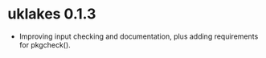 # uklakes 0.1.3

* Improving input checking and documentation, plus adding requirements for pkgcheck().
